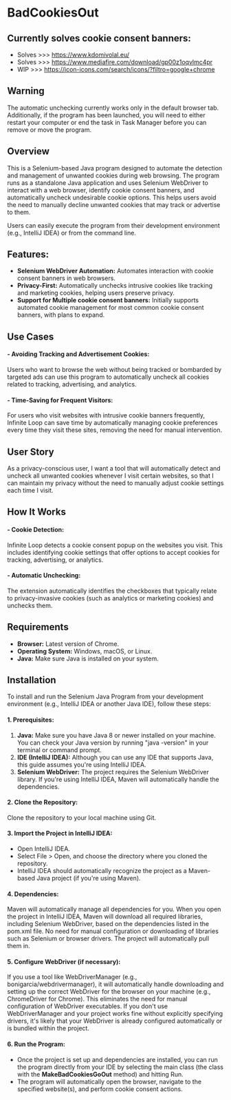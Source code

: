 # BadCookiesOut

## Currently solves cookie consent banners:

- Solves >>> https://www.kdomivolal.eu/
- Solves >>> https://www.mediafire.com/download/gp00z1oqvlmc4pr
- WIP >>> https://icon-icons.com/search/icons/?filtro=google+chrome

## Warning

The automatic unchecking currently works only in the default browser tab. Additionally, if the program has been launched, you will need to either restart your computer or end the task in Task Manager before you can remove or move the program.

## Overview
This is a Selenium-based Java program designed to automate the detection and management of unwanted cookies during web browsing. The program runs as a standalone Java application and uses Selenium WebDriver to interact with a web browser, identify cookie consent banners, and automatically uncheck undesirable cookie options. This helps users avoid the need to manually decline unwanted cookies that may track or advertise to them.

Users can easily execute the program from their development environment (e.g., IntelliJ IDEA) or from the command line.

## Features:
- __Selenium WebDriver Automation:__ Automates interaction with cookie consent banners in web browsers.
- __Privacy-First:__ Automatically unchecks intrusive cookies like tracking and marketing cookies, helping users preserve privacy.
- __Support for Multiple cookie consent banners:__ Initially supports automated cookie management for most common cookie consent banners, with plans to expand.

## Use Cases
#### - Avoiding Tracking and Advertisement Cookies:

Users who want to browse the web without being tracked or bombarded by targeted ads can use this program to automatically uncheck all cookies related to tracking, advertising, and analytics.
#### - Time-Saving for Frequent Visitors:

For users who visit websites with intrusive cookie banners frequently, Infinite Loop can save time by automatically managing cookie preferences every time they visit these sites, removing the need for manual intervention.

## User Story
As a privacy-conscious user, I want a tool that will automatically detect and uncheck all unwanted cookies whenever I visit certain websites, so that I can maintain my privacy without the need to manually adjust cookie settings each time I visit.

## How It Works
#### - Cookie Detection:

Infinite Loop detects a cookie consent popup on the websites you visit. This includes identifying cookie settings that offer options to accept cookies for tracking, advertising, or analytics.
#### - Automatic Unchecking:

The extension automatically identifies the checkboxes that typically relate to privacy-invasive cookies (such as analytics or marketing cookies) and unchecks them.

## Requirements
- __Browser:__ Latest version of Chrome.
- __Operating System:__ Windows, macOS, or Linux.
- __Java:__ Make sure Java is installed on your system.

## Installation
To install and run the Selenium Java Program from your development environment (e.g., IntelliJ IDEA or another Java IDE), follow these steps:

#### 1. Prerequisites:

1. __Java:__ Make sure you have Java 8 or newer installed on your machine.
You can check your Java version by running "java -version" in your terminal or command prompt.
2. __IDE (IntelliJ IDEA):__ Although you can use any IDE that supports Java, this guide assumes you're using IntelliJ IDEA.
3. __Selenium WebDriver:__ The project requires the Selenium WebDriver library. If you're using IntelliJ IDEA, Maven will automatically handle the dependencies.

#### 2. Clone the Repository:

Clone the repository to your local machine using Git.

#### 3. Import the Project in IntelliJ IDEA:

- Open IntelliJ IDEA.
- Select File > Open, and choose the directory where you cloned the repository.
- IntelliJ IDEA should automatically recognize the project as a Maven-based Java project (if you're using Maven).

#### 4. Dependencies:

Maven will automatically manage all dependencies for you. When you open the project in IntelliJ IDEA, Maven will download all required libraries, including Selenium WebDriver, based on the dependencies listed in the pom.xml file.
No need for manual configuration or downloading of libraries such as Selenium or browser drivers. The project will automatically pull them in.

#### 5. Configure WebDriver (if necessary):

If you use a tool like WebDriverManager (e.g., bonigarcia/webdrivermanager), it will automatically handle downloading and setting up the correct WebDriver for the browser on your machine (e.g., ChromeDriver for Chrome). This eliminates the need for manual configuration of WebDriver executables.
If you don't use WebDriverManager and your project works fine without explicitly specifying drivers, it's likely that your WebDriver is already configured automatically or is bundled within the project.

#### 6. Run the Program:

- Once the project is set up and dependencies are installed, you can run the program directly from your IDE by selecting the main class (the class with the __MakeBadCookiesGoOut__ method) and hitting Run.
- The program will automatically open the browser, navigate to the specified website(s), and perform cookie consent actions.
